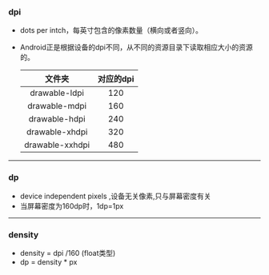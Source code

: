 ### dpi

- dots per intch，每英寸包含的像素数量（横向或者竖向）。

- Android正是根据设备的dpi不同，从不同的资源目录下读取相应大小的资源的。

  |     文件夹      | 对应的dpi |
  | :-------------: | :-------: |
  |  drawable-ldpi  |    120    |
  |  drawable-mdpi  |    160    |
  |  drawable-hdpi  |    240    |
  | drawable-xhdpi  |    320    |
  | drawable-xxhdpi |    480    |

---

### dp

- device independent pixels ,设备无关像素,只与屏幕密度有关
- 当屏幕密度为160dp时，1dp=1px

---

###  density

- density = dpi /160 (float类型)
- dp = density * px